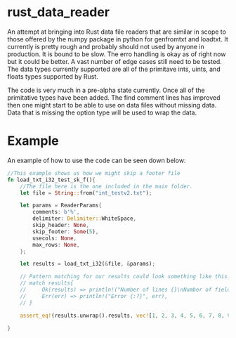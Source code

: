 # rust_data_reader

An attempt at bringing into Rust data file readers that are similar in scope to those offered by the numpy package in python for genfromtxt and loadtxt. It currently is pretty rough and probably should not used by anyone in production. It is bound to be slow. The erro handling is okay as of right now but it could be better. A vast number of edge cases still need to be tested. The data types currently supported are all of the primitave ints, uints, and floats types supported by Rust. 

The code is very much in a pre-alpha state currently. Once all of the primitative types have been added. The find comment lines has improved then one might start to be able to use on data files without missing data. Data that is missing the option type will be used to wrap the data.

# Example
An example of how to use the code can be seen down below:

```Rust
//This example shows us how we might skip a footer file
fn load_txt_i32_test_sk_f(){
    //The file here is the one included in the main folder.
    let file = String::from("int_testv2.txt");

    let params = ReaderParams{
        comments: b'%',
        delimiter: Delimiter::WhiteSpace,
        skip_header: None,
        skip_footer: Some(5),
        usecols: None,
        max_rows: None,
    };

    let results = load_txt_i32(&file, &params);

    // Pattern matching for our results could look something like this.
    // match results{
    //     Ok(results) => println!("Number of lines {}\nNumber of fields {}\nResults {:?}",results.num_lines, results.num_fields, results.results),
    //     Err(err) => println!("Error {:?}", err),
    // }

    assert_eq!(results.unwrap().results, vec![1, 2, 3, 4, 5, 6, 7, 8, 9, 10, 11, 12, 13, 14, 15]);

}
```

